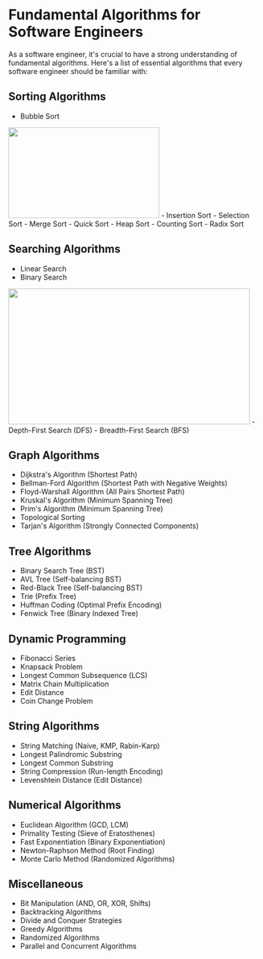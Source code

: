 # Fundamental Algorithms for Software Engineers

As a software engineer, it's crucial to have a strong understanding of fundamental algorithms. Here's a list of essential algorithms that every software engineer should be familiar with:

## Sorting Algorithms

- Bubble Sort

<img src="https://upload.wikimedia.org/wikipedia/commons/c/c8/Bubble-sort-example-300px.gif" width="300" height="180" />
- Insertion Sort
- Selection Sort
- Merge Sort
- Quick Sort
- Heap Sort
- Counting Sort
- Radix Sort

## Searching Algorithms

- Linear Search
- Binary Search

<img src="https://upload.wikimedia.org/wikipedia/commons/c/c1/Binary-search-work.gif" width="480" height="270" />
- Depth-First Search (DFS)
- Breadth-First Search (BFS)

## Graph Algorithms

- Dijkstra's Algorithm (Shortest Path)
- Bellman-Ford Algorithm (Shortest Path with Negative Weights)
- Floyd-Warshall Algorithm (All Pairs Shortest Path)
- Kruskal's Algorithm (Minimum Spanning Tree)
- Prim's Algorithm (Minimum Spanning Tree)
- Topological Sorting
- Tarjan's Algorithm (Strongly Connected Components)

## Tree Algorithms

- Binary Search Tree (BST)
- AVL Tree (Self-balancing BST)
- Red-Black Tree (Self-balancing BST)
- Trie (Prefix Tree)
- Huffman Coding (Optimal Prefix Encoding)
- Fenwick Tree (Binary Indexed Tree)

## Dynamic Programming

- Fibonacci Series
- Knapsack Problem
- Longest Common Subsequence (LCS)
- Matrix Chain Multiplication
- Edit Distance
- Coin Change Problem

## String Algorithms

- String Matching (Naive, KMP, Rabin-Karp)
- Longest Palindromic Substring
- Longest Common Substring
- String Compression (Run-length Encoding)
- Levenshtein Distance (Edit Distance)

## Numerical Algorithms

- Euclidean Algorithm (GCD, LCM)
- Primality Testing (Sieve of Eratosthenes)
- Fast Exponentiation (Binary Exponentiation)
- Newton-Raphson Method (Root Finding)
- Monte Carlo Method (Randomized Algorithms)

## Miscellaneous

- Bit Manipulation (AND, OR, XOR, Shifts)
- Backtracking Algorithms
- Divide and Conquer Strategies
- Greedy Algorithms
- Randomized Algorithms
- Parallel and Concurrent Algorithms

